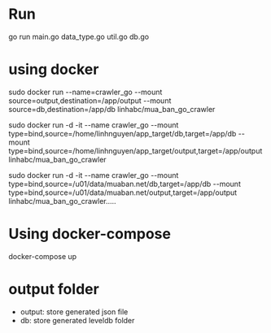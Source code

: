 # Run

go run main.go data_type.go util.go db.go

# using docker

sudo docker run --name=crawler_go --mount source=output,destination=/app/output --mount source=db,destination=/app/db linhabc/mua_ban_go_crawler

sudo docker run -d -it --name crawler_go --mount type=bind,source=/home/linhnguyen/app_target/db,target=/app/db --mount type=bind,source=/home/linhnguyen/app_target/output,target=/app/output linhabc/mua_ban_go_crawler

sudo docker run -d -it --name crawler_go --mount type=bind,source=/u01/data/muaban.net/db,target=/app/db --mount type=bind,source=/u01/data/muaban.net/output,target=/app/output linhabc/mua_ban_go_crawler.....

# Using docker-compose

docker-compose up

# output folder

- output: store generated json file
- db: store generated leveldb folder
